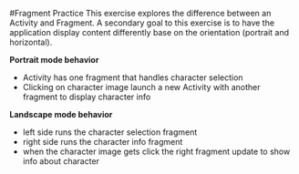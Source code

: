 #Fragment Practice
This exercise explores the difference between an Activity and Fragment. A secondary goal to this exercise is to have the application display content differently base on the orientation (portrait and horizontal).

__Portrait mode behavior__

* Activity has one fragment that handles character selection
* Clicking on character image launch a new Activity with another fragment to display character info

__Landscape mode behavior__

* left side runs the character selection fragment
* right side runs the character info fragment
* when the character image gets click the right fragment update to show info about character
